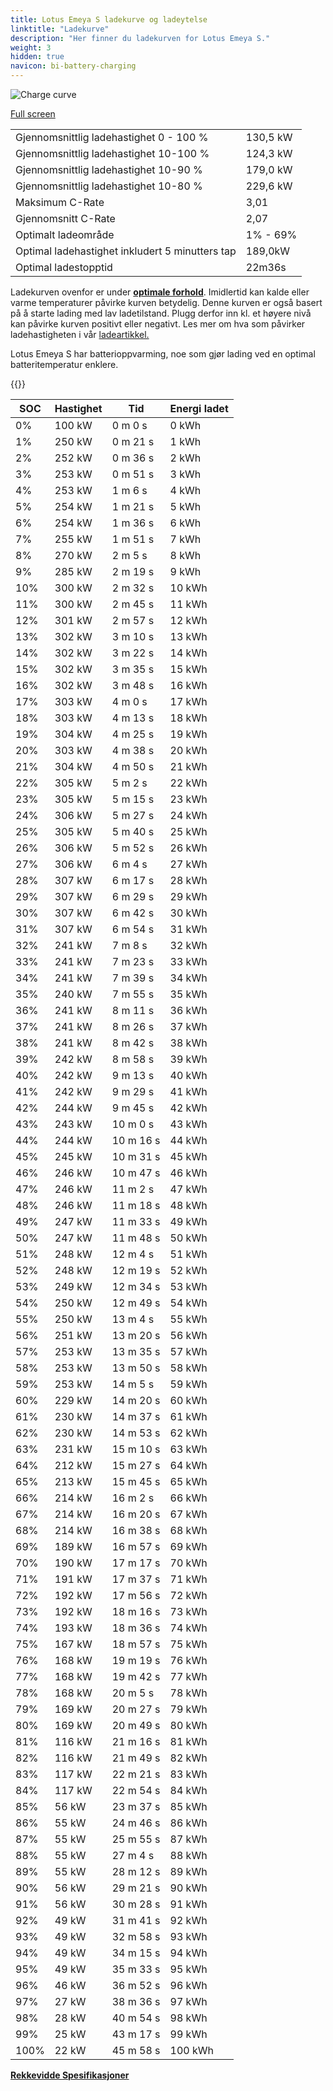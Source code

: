 ```yaml
---
title: Lotus Emeya S ladekurve og ladeytelse
linktitle: "Ladekurve"
description: "Her finner du ladekurven for Lotus Emeya S."
weight: 3
hidden: true
navicon: bi-battery-charging
---
```

<!-- markdownlint-disable MD033 -->
<img src="/images/models/lotus/emeya/emeya_s/chargingcurve.svg" alt="Charge curve" class="img-fluid">

[Full screen](/images/models/lotus/emeya/emeya_s/chargingcurve.svg)


<table class="table table-striped border">
<tbody>
<tr>
<td>Gjennomsnittlig ladehastighet 0 - 100 %</td><td>130,5 kW</td>
</tr>
<tr>
<td>Gjennomsnittlig ladehastighet 10-100 %</td><td>124,3 kW</td>
</tr>
<tr>
<td>Gjennomsnittlig ladehastighet 10-90 %</td><td>179,0 kW</td>
</tr>
<tr>
<td>Gjennomsnittlig ladehastighet 10-80 %</td><td>229,6 kW</td>
</tr>
<tr>
<td>Maksimum C-Rate</td><td>3,01</td>
</tr>
<tr>
<td>Gjennomsnitt C-Rate</td><td>2,07</td>
</tr>
<tr>
<td>Optimalt ladeområde</td><td>1% - 69%</td>
</tr>
<tr>
<td>Optimal ladehastighet inkludert 5 minutters tap</td><td>189,0kW</td>
</tr>
<tr>
<td>Optimal ladestopptid</td><td>22m36s</td>
</tr>
</tbody>
</table>


Ladekurven ovenfor er under **[optimale forhold](../../../../../technology/battery/charging/#temperatur)**. Imidlertid kan kalde eller varme temperaturer påvirke kurven betydelig. Denne kurven er også basert på å starte lading med lav ladetilstand. Plugg derfor inn kl. et høyere nivå kan påvirke kurven positivt eller negativt. Les mer om hva som påvirker ladehastigheten i vår [ladeartikkel.](../../../../../technology/battery/charging/)


Lotus Emeya S har batterioppvarming, noe som gjør lading ved en optimal batteritemperatur enklere.


{{<evkxdisplayaddarticle />}}
<table class="table table-striped border">
<thead>
<tr><th>SOC</th><th>Hastighet</th><th>Tid</th><th>Energi ladet</th></tr>
</thead>
<tbody>
<tr>
<td>0%</td><td>100 kW</td><td> 0 m 0 s </td><td>0 kWh </td>
</tr>
<tr>
<td>1%</td><td>250 kW</td><td> 0 m 21 s </td><td>1 kWh </td>
</tr>
<tr>
<td>2%</td><td>252 kW</td><td> 0 m 36 s </td><td>2 kWh </td>
</tr>
<tr>
<td>3%</td><td>253 kW</td><td> 0 m 51 s </td><td>3 kWh </td>
</tr>
<tr>
<td>4%</td><td>253 kW</td><td> 1 m 6 s </td><td>4 kWh </td>
</tr>
<tr>
<td>5%</td><td>254 kW</td><td> 1 m 21 s </td><td>5 kWh </td>
</tr>
<tr>
<td>6%</td><td>254 kW</td><td> 1 m 36 s </td><td>6 kWh </td>
</tr>
<tr>
<td>7%</td><td>255 kW</td><td> 1 m 51 s </td><td>7 kWh </td>
</tr>
<tr>
<td>8%</td><td>270 kW</td><td> 2 m 5 s </td><td>8 kWh </td>
</tr>
<tr>
<td>9%</td><td>285 kW</td><td> 2 m 19 s </td><td>9 kWh </td>
</tr>
<tr>
<td>10%</td><td>300 kW</td><td> 2 m 32 s </td><td>10 kWh </td>
</tr>
<tr>
<td>11%</td><td>300 kW</td><td> 2 m 45 s </td><td>11 kWh </td>
</tr>
<tr>
<td>12%</td><td>301 kW</td><td> 2 m 57 s </td><td>12 kWh </td>
</tr>
<tr>
<td>13%</td><td>302 kW</td><td> 3 m 10 s </td><td>13 kWh </td>
</tr>
<tr>
<td>14%</td><td>302 kW</td><td> 3 m 22 s </td><td>14 kWh </td>
</tr>
<tr>
<td>15%</td><td>302 kW</td><td> 3 m 35 s </td><td>15 kWh </td>
</tr>
<tr>
<td>16%</td><td>302 kW</td><td> 3 m 48 s </td><td>16 kWh </td>
</tr>
<tr>
<td>17%</td><td>303 kW</td><td> 4 m 0 s </td><td>17 kWh </td>
</tr>
<tr>
<td>18%</td><td>303 kW</td><td> 4 m 13 s </td><td>18 kWh </td>
</tr>
<tr>
<td>19%</td><td>304 kW</td><td> 4 m 25 s </td><td>19 kWh </td>
</tr>
<tr>
<td>20%</td><td>303 kW</td><td> 4 m 38 s </td><td>20 kWh </td>
</tr>
<tr>
<td>21%</td><td>304 kW</td><td> 4 m 50 s </td><td>21 kWh </td>
</tr>
<tr>
<td>22%</td><td>305 kW</td><td> 5 m 2 s </td><td>22 kWh </td>
</tr>
<tr>
<td>23%</td><td>305 kW</td><td> 5 m 15 s </td><td>23 kWh </td>
</tr>
<tr>
<td>24%</td><td>306 kW</td><td> 5 m 27 s </td><td>24 kWh </td>
</tr>
<tr>
<td>25%</td><td>305 kW</td><td> 5 m 40 s </td><td>25 kWh </td>
</tr>
<tr>
<td>26%</td><td>306 kW</td><td> 5 m 52 s </td><td>26 kWh </td>
</tr>
<tr>
<td>27%</td><td>306 kW</td><td> 6 m 4 s </td><td>27 kWh </td>
</tr>
<tr>
<td>28%</td><td>307 kW</td><td> 6 m 17 s </td><td>28 kWh </td>
</tr>
<tr>
<td>29%</td><td>307 kW</td><td> 6 m 29 s </td><td>29 kWh </td>
</tr>
<tr>
<td>30%</td><td>307 kW</td><td> 6 m 42 s </td><td>30 kWh </td>
</tr>
<tr>
<td>31%</td><td>307 kW</td><td> 6 m 54 s </td><td>31 kWh </td>
</tr>
<tr>
<td>32%</td><td>241 kW</td><td> 7 m 8 s </td><td>32 kWh </td>
</tr>
<tr>
<td>33%</td><td>241 kW</td><td> 7 m 23 s </td><td>33 kWh </td>
</tr>
<tr>
<td>34%</td><td>241 kW</td><td> 7 m 39 s </td><td>34 kWh </td>
</tr>
<tr>
<td>35%</td><td>240 kW</td><td> 7 m 55 s </td><td>35 kWh </td>
</tr>
<tr>
<td>36%</td><td>241 kW</td><td> 8 m 11 s </td><td>36 kWh </td>
</tr>
<tr>
<td>37%</td><td>241 kW</td><td> 8 m 26 s </td><td>37 kWh </td>
</tr>
<tr>
<td>38%</td><td>241 kW</td><td> 8 m 42 s </td><td>38 kWh </td>
</tr>
<tr>
<td>39%</td><td>242 kW</td><td> 8 m 58 s </td><td>39 kWh </td>
</tr>
<tr>
<td>40%</td><td>242 kW</td><td> 9 m 13 s </td><td>40 kWh </td>
</tr>
<tr>
<td>41%</td><td>242 kW</td><td> 9 m 29 s </td><td>41 kWh </td>
</tr>
<tr>
<td>42%</td><td>244 kW</td><td> 9 m 45 s </td><td>42 kWh </td>
</tr>
<tr>
<td>43%</td><td>243 kW</td><td> 10 m 0 s </td><td>43 kWh </td>
</tr>
<tr>
<td>44%</td><td>244 kW</td><td> 10 m 16 s </td><td>44 kWh </td>
</tr>
<tr>
<td>45%</td><td>245 kW</td><td> 10 m 31 s </td><td>45 kWh </td>
</tr>
<tr>
<td>46%</td><td>246 kW</td><td> 10 m 47 s </td><td>46 kWh </td>
</tr>
<tr>
<td>47%</td><td>246 kW</td><td> 11 m 2 s </td><td>47 kWh </td>
</tr>
<tr>
<td>48%</td><td>246 kW</td><td> 11 m 18 s </td><td>48 kWh </td>
</tr>
<tr>
<td>49%</td><td>247 kW</td><td> 11 m 33 s </td><td>49 kWh </td>
</tr>
<tr>
<td>50%</td><td>247 kW</td><td> 11 m 48 s </td><td>50 kWh </td>
</tr>
<tr>
<td>51%</td><td>248 kW</td><td> 12 m 4 s </td><td>51 kWh </td>
</tr>
<tr>
<td>52%</td><td>248 kW</td><td> 12 m 19 s </td><td>52 kWh </td>
</tr>
<tr>
<td>53%</td><td>249 kW</td><td> 12 m 34 s </td><td>53 kWh </td>
</tr>
<tr>
<td>54%</td><td>250 kW</td><td> 12 m 49 s </td><td>54 kWh </td>
</tr>
<tr>
<td>55%</td><td>250 kW</td><td> 13 m 4 s </td><td>55 kWh </td>
</tr>
<tr>
<td>56%</td><td>251 kW</td><td> 13 m 20 s </td><td>56 kWh </td>
</tr>
<tr>
<td>57%</td><td>253 kW</td><td> 13 m 35 s </td><td>57 kWh </td>
</tr>
<tr>
<td>58%</td><td>253 kW</td><td> 13 m 50 s </td><td>58 kWh </td>
</tr>
<tr>
<td>59%</td><td>253 kW</td><td> 14 m 5 s </td><td>59 kWh </td>
</tr>
<tr>
<td>60%</td><td>229 kW</td><td> 14 m 20 s </td><td>60 kWh </td>
</tr>
<tr>
<td>61%</td><td>230 kW</td><td> 14 m 37 s </td><td>61 kWh </td>
</tr>
<tr>
<td>62%</td><td>230 kW</td><td> 14 m 53 s </td><td>62 kWh </td>
</tr>
<tr>
<td>63%</td><td>231 kW</td><td> 15 m 10 s </td><td>63 kWh </td>
</tr>
<tr>
<td>64%</td><td>212 kW</td><td> 15 m 27 s </td><td>64 kWh </td>
</tr>
<tr>
<td>65%</td><td>213 kW</td><td> 15 m 45 s </td><td>65 kWh </td>
</tr>
<tr>
<td>66%</td><td>214 kW</td><td> 16 m 2 s </td><td>66 kWh </td>
</tr>
<tr>
<td>67%</td><td>214 kW</td><td> 16 m 20 s </td><td>67 kWh </td>
</tr>
<tr>
<td>68%</td><td>214 kW</td><td> 16 m 38 s </td><td>68 kWh </td>
</tr>
<tr>
<td>69%</td><td>189 kW</td><td> 16 m 57 s </td><td>69 kWh </td>
</tr>
<tr>
<td>70%</td><td>190 kW</td><td> 17 m 17 s </td><td>70 kWh </td>
</tr>
<tr>
<td>71%</td><td>191 kW</td><td> 17 m 37 s </td><td>71 kWh </td>
</tr>
<tr>
<td>72%</td><td>192 kW</td><td> 17 m 56 s </td><td>72 kWh </td>
</tr>
<tr>
<td>73%</td><td>192 kW</td><td> 18 m 16 s </td><td>73 kWh </td>
</tr>
<tr>
<td>74%</td><td>193 kW</td><td> 18 m 36 s </td><td>74 kWh </td>
</tr>
<tr>
<td>75%</td><td>167 kW</td><td> 18 m 57 s </td><td>75 kWh </td>
</tr>
<tr>
<td>76%</td><td>168 kW</td><td> 19 m 19 s </td><td>76 kWh </td>
</tr>
<tr>
<td>77%</td><td>168 kW</td><td> 19 m 42 s </td><td>77 kWh </td>
</tr>
<tr>
<td>78%</td><td>168 kW</td><td> 20 m 5 s </td><td>78 kWh </td>
</tr>
<tr>
<td>79%</td><td>169 kW</td><td> 20 m 27 s </td><td>79 kWh </td>
</tr>
<tr>
<td>80%</td><td>169 kW</td><td> 20 m 49 s </td><td>80 kWh </td>
</tr>
<tr>
<td>81%</td><td>116 kW</td><td> 21 m 16 s </td><td>81 kWh </td>
</tr>
<tr>
<td>82%</td><td>116 kW</td><td> 21 m 49 s </td><td>82 kWh </td>
</tr>
<tr>
<td>83%</td><td>117 kW</td><td> 22 m 21 s </td><td>83 kWh </td>
</tr>
<tr>
<td>84%</td><td>117 kW</td><td> 22 m 54 s </td><td>84 kWh </td>
</tr>
<tr>
<td>85%</td><td>56 kW</td><td> 23 m 37 s </td><td>85 kWh </td>
</tr>
<tr>
<td>86%</td><td>55 kW</td><td> 24 m 46 s </td><td>86 kWh </td>
</tr>
<tr>
<td>87%</td><td>55 kW</td><td> 25 m 55 s </td><td>87 kWh </td>
</tr>
<tr>
<td>88%</td><td>55 kW</td><td> 27 m 4 s </td><td>88 kWh </td>
</tr>
<tr>
<td>89%</td><td>55 kW</td><td> 28 m 12 s </td><td>89 kWh </td>
</tr>
<tr>
<td>90%</td><td>56 kW</td><td> 29 m 21 s </td><td>90 kWh </td>
</tr>
<tr>
<td>91%</td><td>56 kW</td><td> 30 m 28 s </td><td>91 kWh </td>
</tr>
<tr>
<td>92%</td><td>49 kW</td><td> 31 m 41 s </td><td>92 kWh </td>
</tr>
<tr>
<td>93%</td><td>49 kW</td><td> 32 m 58 s </td><td>93 kWh </td>
</tr>
<tr>
<td>94%</td><td>49 kW</td><td> 34 m 15 s </td><td>94 kWh </td>
</tr>
<tr>
<td>95%</td><td>49 kW</td><td> 35 m 33 s </td><td>95 kWh </td>
</tr>
<tr>
<td>96%</td><td>46 kW</td><td> 36 m 52 s </td><td>96 kWh </td>
</tr>
<tr>
<td>97%</td><td>27 kW</td><td> 38 m 36 s </td><td>97 kWh </td>
</tr>
<tr>
<td>98%</td><td>28 kW</td><td> 40 m 54 s </td><td>98 kWh </td>
</tr>
<tr>
<td>99%</td><td>25 kW</td><td> 43 m 17 s </td><td>99 kWh </td>
</tr>
<tr>
<td>100%</td><td>22 kW</td><td> 45 m 58 s </td><td>100 kWh </td>
</tr>
</tbody>
</table>

<div class="mt-3 mb-3">
<a href="../rangeandconsumption/" class="text-decoration-none text-black">
<strong><i class="bi-arrow-left"></i> Rekkevidde </strong>
</a>
<a href="../specifications/" class="text-decoration-none text-black float-end">
<strong>Spesifikasjoner <i class="bi-arrow-right"></i></strong>
</a>
</div>
